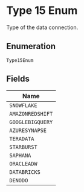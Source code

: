 
# Type 15 Enum

Type of the data connection.

## Enumeration

`Type15Enum`

## Fields

| Name |
|  --- |
| `SNOWFLAKE` |
| `AMAZONREDSHIFT` |
| `GOOGLEBIGQUERY` |
| `AZURESYNAPSE` |
| `TERADATA` |
| `STARBURST` |
| `SAPHANA` |
| `ORACLEADW` |
| `DATABRICKS` |
| `DENODO` |

